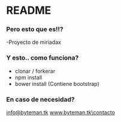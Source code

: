 # README #


### Pero esto que es!!? ###

-Proyecto de miriadax 

### Y esto.. como funciona? ###

* clonar / forkerar
* npm install
* bower install (Contiene bootstrap)

### En caso de necesidad? ###

info@byteman.tk
www.byteman.tk\contacto